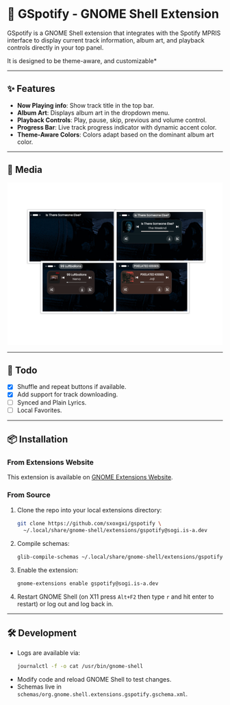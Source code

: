 # 🎵 GSpotify - GNOME Shell Extension

GSpotify is a GNOME Shell extension that integrates with the Spotify MPRIS interface to display current track information, album art, and playback controls directly in your top panel.

It is designed to be theme-aware, and customizable\*

---

## ✨ Features

- **Now Playing info**: Show track title in the top bar.
- **Album Art**: Displays album art in the dropdown menu.
- **Playback Controls**: Play, pause, skip, previous and volume control.
- **Progress Bar**: Live track progress indicator with dynamic accent color.
- **Theme-Aware Colors**: Colors adapt based on the dominant album art color.

---

## 📸 Media

![Examples](./media/gspotify-media.png)

---

## 🚧 Todo

- [x] Shuffle and repeat buttons if available.
- [x] Add support for track downloading.
- [ ] Synced and Plain Lyrics.
- [ ] Local Favorites.

---

## 📦 Installation

### From Extensions Website

This extension is available on [GNOME Extensions Website](https://extensions.gnome.org/extension/8659/gspotify/).

### From Source

1. Clone the repo into your local extensions directory:
   ```bash
   git clone https://github.com/sxoxgxi/gspotify \
     ~/.local/share/gnome-shell/extensions/gspotify@sogi.is-a.dev
   ```
2. Compile schemas:
   ```bash
   glib-compile-schemas ~/.local/share/gnome-shell/extensions/gspotify@sogi.is-a.dev/schemas
   ```
3. Enable the extension:
   ```bash
   gnome-extensions enable gspotify@sogi.is-a.dev
   ```
4. Restart GNOME Shell (on X11 press `Alt+F2` then type `r` and hit enter to restart) or log out and log back in.

---

## 🛠 Development

- Logs are available via:
  ```bash
  journalctl -f -o cat /usr/bin/gnome-shell
  ```
- Modify code and reload GNOME Shell to test changes.
- Schemas live in `schemas/org.gnome.shell.extensions.gspotify.gschema.xml`.

